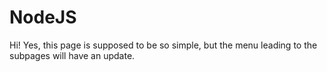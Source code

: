 # NodeJS
Hi! Yes, this page is supposed to be so simple, but the menu leading to the subpages will have an update.
